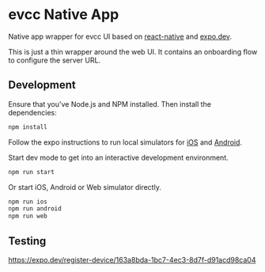 # evcc Native App

Native app wrapper for evcc UI based on [react-native](https://reactnative.dev/) and [expo.dev](https://expo.dev/).

This is just a thin wrapper around the web UI. It contains an onboarding flow to configure the server URL.

## Development

Ensure that you've Node.js and NPM installed. Then install the dependencies:

```bash
npm install
```

Follow the expo instructions to run local simulators for [iOS](https://docs.expo.dev/workflow/ios-simulator/) and [Android](https://docs.expo.dev/workflow/android-studio-emulator/).

Start dev mode to get into an interactive development environment.

```bash
npm run start
```

Or start iOS, Android or Web simulator directly.

```bash
npm run ios
npm run android
npm run web
```

## Testing

https://expo.dev/register-device/163a8bda-1bc7-4ec3-8d7f-d91acd98ca04
